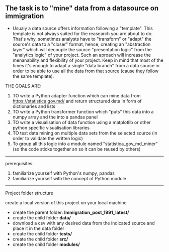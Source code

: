 ## The task is to "mine" data from a datasource on immigration

* Usualy a data source offers information following a "template". This template is not always suited for the reasearch you are about to do. 
That's why, sometimes analysts have to "transform" or "adapt" the source's data to a "closer" format, hence, creating an "abstraction layer" 
which will decouple the source "presentation logic" from the "analytics logic" of your project. Such an aproach will increase the menanability and
flexibility of your project. Keep in mind that most of the times it's enough to adapt a single "data branch" from a data source in order to 
be able to use all the data from that source (cause they follow the same template).

THE GOALS ARE:

1. TO write a Python adapter function which can mine data from https://statistica.gov.md/ and return structured data in form of dictionaries and lists
2. TO write a Python transformer function which "puts" this data into a numpy array and the into a pandas panel
3. TO write a visualisation of data function using a matplotlib or other python specific visualisation libraries
4. TO test data mining on multiple data sets from the selected source (in order to validate the written logic)
5. To group all this logic into a module named "statistica_gov_md_miner" (so the code sticks together an so it can be reused by others)


---
prerequisites:
1. familiarize yourself with Python's numpy, pandas
2. familiarize yourself with the concept of Python module

---
Project folder structure

create a local version of this project on your local machine
- create the parent folder: **Immigration_post_1991_latest/**
- create the child folder **data/** 
- download a csv with any desired data from the indicated source and place it in the data folder
- create the child folder **tests/**
- create the child folder **src/**
- create the child folder **modules/**





